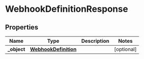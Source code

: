 

# WebhookDefinitionResponse

## Properties

Name | Type | Description | Notes
------------ | ------------- | ------------- | -------------
**_object** | [**WebhookDefinition**](WebhookDefinition.md) |  |  [optional]



